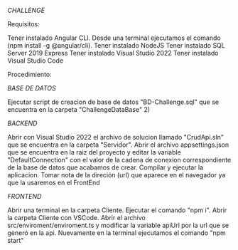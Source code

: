 *CHALLENGE*

Requisitos:

Tener instalado Angular CLI. Desde una terminal ejecutamos el comando (npm install -g @angular/cli). Tener instalado NodeJS Tener instalado SQL Server 2019 Express Tener instalado Visual Studio 2022 Tener instalado Visual Studio Code

Procedimiento:

*BASE DE DATOS*

Ejecutar script de creacion de base de datos "BD-Challenge.sql" que se encuentra en la carpeta "ChallengeDataBase" 2) 

*BACKEND*

Abrir con Visual Studio 2022 el archivo de solucion llamado "CrudApi.sln" que se encuentra en la carpeta "Servidor". Abrir el archivo appsettings.json que se encuentra en la raiz del proyecto y editar la variable "DefaultConnection" con el valor de la cadena de conexion correspondiente de la base de datos que acabamos de crear. Compilar y ejecutar la aplicacion. Tomar nota de la direción (url) que aparece en el navegador ya que la usaremos en el FrontEnd

*FRONTEND*

Abrir una terminal en la carpeta Cliente. Ejecutar el comando "npm i". Abrir la carpeta Cliente con VSCode. Abrir el archivo src/enviroment/enviroment.ts y modificar la variable apiUrl por la url que se generó en la api. Nuevamente en la terminal ejecutamos el comando "npm start"
